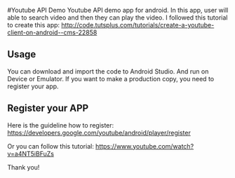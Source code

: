 #Youtube API Demo
Youtube API demo app for android. In this app, user will able to search video and then they can play the video.    I followed this tutorial to create this app: http://code.tutsplus.com/tutorials/create-a-youtube-client-on-android--cms-22858 

## Usage 
You can download and import the code to Android Studio. And run on Device or Emulator. If you want to make a production copy, you need to register your app.
## Register your APP
Here is the guideline how to register: https://developers.google.com/youtube/android/player/register

Or you can follow this tutorial: https://www.youtube.com/watch?v=a4NT5iBFuZs 

Thank you!
